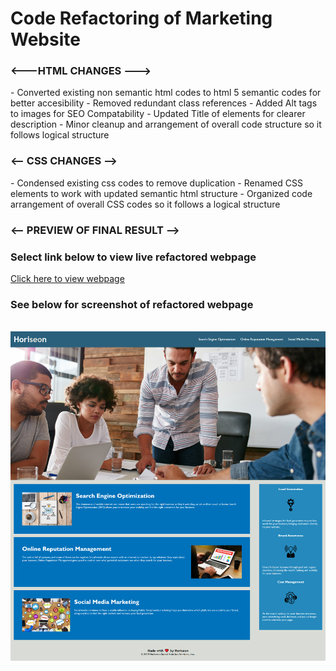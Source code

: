<h1>Code Refactoring of Marketing Website</h1>
<p></p>

<h3><---HTML CHANGES ---></h3>
- Converted existing non semantic html codes to html 5 semantic codes for better accesibility
- Removed redundant class references 
- Added Alt tags to images for SEO Compatability
- Updated Title of elements for clearer description
- Minor cleanup and arrangement of overall code structure so it follows logical structure

<h3><-- CSS CHANGES --></h3>
- Condensed existing css codes to remove duplication
- Renamed CSS elements to work with updated semantic html structure
- Organized code arrangement of overall CSS codes so it follows a logical structure
</p><p></p>

<h3><-- PREVIEW OF FINAL RESULT --></h3>
<p>
<h3> Select link below to view live refactored webpage</h3>

<a href="https://lex4736.github.io/marketingweb-coderefactor/"> Click here to view webpage </a>
<p>
<h3>See below for screenshot of refactored webpage</h3>
<br>
<img src="./assets/images/Screenshot 2020-10-03 16.48.12.png" alt="Screenshot of Refactored webpage">